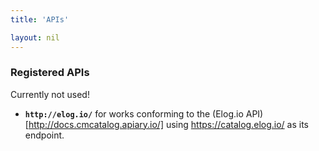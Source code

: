 ```yaml
---
title: 'APIs'

layout: nil
---
```


### Registered APIs

Currently not used!

* **`http://elog.io/`** for works conforming to the (Elog.io
API)[http://docs.cmcatalog.apiary.io/] using https://catalog.elog.io/
as its endpoint.
